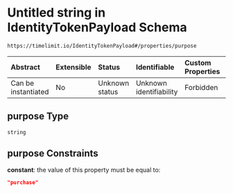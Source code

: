 # Untitled string in IdentityTokenPayload Schema

```txt
https://timelimit.io/IdentityTokenPayload#/properties/purpose
```



| Abstract            | Extensible | Status         | Identifiable            | Custom Properties | Additional Properties | Access Restrictions | Defined In                                                                                    |
| :------------------ | :--------- | :------------- | :---------------------- | :---------------- | :-------------------- | :------------------ | :-------------------------------------------------------------------------------------------- |
| Can be instantiated | No         | Unknown status | Unknown identifiability | Forbidden         | Allowed               | none                | [IdentityTokenPayload.schema.json\*](IdentityTokenPayload.schema.json "open original schema") |

## purpose Type

`string`

## purpose Constraints

**constant**: the value of this property must be equal to:

```json
"purchase"
```
